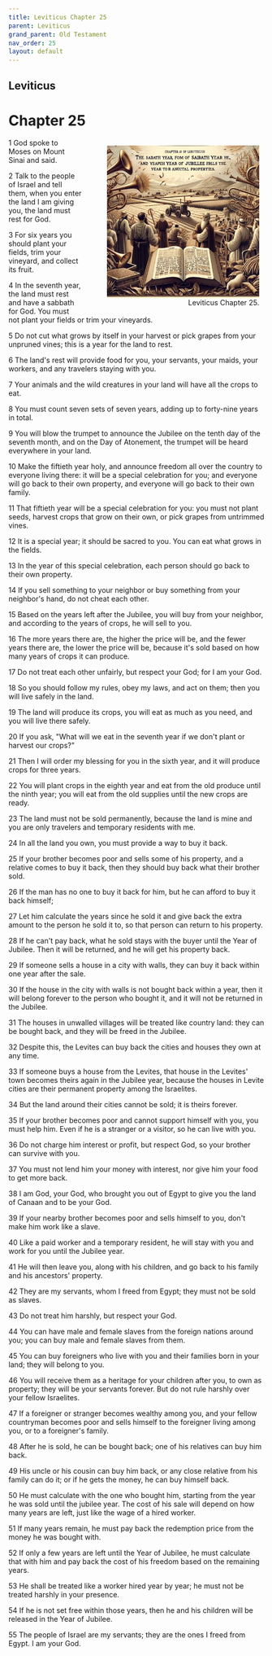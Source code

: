 ```yaml
---
title: Leviticus Chapter 25
parent: Leviticus
grand_parent: Old Testament
nav_order: 25
layout: default
---
```


## Leviticus

# Chapter 25

<figure style="float: right; margin-right: 10px;">
    <img src="/assets/Image/Leviticus/500/25.jpg" alt="Leviticus Chapter 25" style="width: 300px; height: 300px; float: right;padding-left: 10px;"/>
    <figcaption style="clear: both;text-align: right;">Leviticus Chapter 25.</figcaption>
</figure>
1 God spoke to Moses on Mount Sinai and said.

2 Talk to the people of Israel and tell them, when you enter the land I am giving you, the land must rest for God.

3 For six years you should plant your fields, trim your vineyard, and collect its fruit.

4 In the seventh year, the land must rest and have a sabbath for God. You must not plant your fields or trim your vineyards.

5 Do not cut what grows by itself in your harvest or pick grapes from your unpruned vines; this is a year for the land to rest.

6 The land's rest will provide food for you, your servants, your maids, your workers, and any travelers staying with you.

7 Your animals and the wild creatures in your land will have all the crops to eat.

8 You must count seven sets of seven years, adding up to forty-nine years in total.

9 You will blow the trumpet to announce the Jubilee on the tenth day of the seventh month, and on the Day of Atonement, the trumpet will be heard everywhere in your land.

10 Make the fiftieth year holy, and announce freedom all over the country to everyone living there: it will be a special celebration for you; and everyone will go back to their own property, and everyone will go back to their own family.

11 That fiftieth year will be a special celebration for you: you must not plant seeds, harvest crops that grow on their own, or pick grapes from untrimmed vines.

12 It is a special year; it should be sacred to you. You can eat what grows in the fields.

13 In the year of this special celebration, each person should go back to their own property.

14 If you sell something to your neighbor or buy something from your neighbor's hand, do not cheat each other.

15 Based on the years left after the Jubilee, you will buy from your neighbor, and according to the years of crops, he will sell to you.

16 The more years there are, the higher the price will be, and the fewer years there are, the lower the price will be, because it's sold based on how many years of crops it can produce.

17 Do not treat each other unfairly, but respect your God; for I am your God.

18 So you should follow my rules, obey my laws, and act on them; then you will live safely in the land.

19 The land will produce its crops, you will eat as much as you need, and you will live there safely.

20 If you ask, "What will we eat in the seventh year if we don't plant or harvest our crops?"

21 Then I will order my blessing for you in the sixth year, and it will produce crops for three years.

22 You will plant crops in the eighth year and eat from the old produce until the ninth year; you will eat from the old supplies until the new crops are ready.

23 The land must not be sold permanently, because the land is mine and you are only travelers and temporary residents with me.

24 In all the land you own, you must provide a way to buy it back.

25 If your brother becomes poor and sells some of his property, and a relative comes to buy it back, then they should buy back what their brother sold.

26 If the man has no one to buy it back for him, but he can afford to buy it back himself;

27 Let him calculate the years since he sold it and give back the extra amount to the person he sold it to, so that person can return to his property.

28 If he can't pay back, what he sold stays with the buyer until the Year of Jubilee. Then it will be returned, and he will get his property back.

29 If someone sells a house in a city with walls, they can buy it back within one year after the sale.

30 If the house in the city with walls is not bought back within a year, then it will belong forever to the person who bought it, and it will not be returned in the Jubilee.

31 The houses in unwalled villages will be treated like country land: they can be bought back, and they will be freed in the Jubilee.

32 Despite this, the Levites can buy back the cities and houses they own at any time.

33 If someone buys a house from the Levites, that house in the Levites' town becomes theirs again in the Jubilee year, because the houses in Levite cities are their permanent property among the Israelites.

34 But the land around their cities cannot be sold; it is theirs forever.

35 If your brother becomes poor and cannot support himself with you, you must help him. Even if he is a stranger or a visitor, so he can live with you.

36 Do not charge him interest or profit, but respect God, so your brother can survive with you.

37 You must not lend him your money with interest, nor give him your food to get more back.

38 I am God, your God, who brought you out of Egypt to give you the land of Canaan and to be your God.

39 If your nearby brother becomes poor and sells himself to you, don't make him work like a slave.

40 Like a paid worker and a temporary resident, he will stay with you and work for you until the Jubilee year.

41 He will then leave you, along with his children, and go back to his family and his ancestors' property.

42 They are my servants, whom I freed from Egypt; they must not be sold as slaves.

43 Do not treat him harshly, but respect your God.

44 You can have male and female slaves from the foreign nations around you; you can buy male and female slaves from them.

45 You can buy foreigners who live with you and their families born in your land; they will belong to you.

46 You will receive them as a heritage for your children after you, to own as property; they will be your servants forever. But do not rule harshly over your fellow Israelites.

47 If a foreigner or stranger becomes wealthy among you, and your fellow countryman becomes poor and sells himself to the foreigner living among you, or to a foreigner's family.

48 After he is sold, he can be bought back; one of his relatives can buy him back.

49 His uncle or his cousin can buy him back, or any close relative from his family can do it; or if he gets the money, he can buy himself back.

50 He must calculate with the one who bought him, starting from the year he was sold until the jubilee year. The cost of his sale will depend on how many years are left, just like the wage of a hired worker.

51 If many years remain, he must pay back the redemption price from the money he was bought with.

52 If only a few years are left until the Year of Jubilee, he must calculate that with him and pay back the cost of his freedom based on the remaining years.

53 He shall be treated like a worker hired year by year; he must not be treated harshly in your presence.

54 If he is not set free within those years, then he and his children will be released in the Year of Jubilee.

55 The people of Israel are my servants; they are the ones I freed from Egypt. I am your God.


